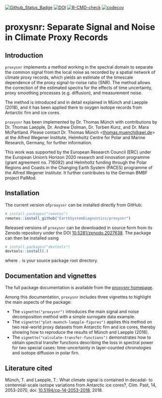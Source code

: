 <!-- badges: start -->
[![Github_Status_Badge](https://img.shields.io/badge/Github-0.2.3-blue.svg)](https://github.com/EarthSystemDiagnostics/proxysnr)
[![DOI](https://zenodo.org/badge/DOI/10.5281/zenodo.2027638.svg)](https://doi.org/10.5281/zenodo.2027638)
[![R-CMD-check](https://github.com/EarthSystemDiagnostics/proxysnr/actions/workflows/R-CMD-check.yaml/badge.svg)](https://github.com/EarthSystemDiagnostics/proxysnr/actions/workflows/R-CMD-check.yaml)
[![codecov](https://codecov.io/gh/EarthSystemDiagnostics/proxysnr/branch/dev-unit-tests/graph/badge.svg)](https://codecov.io/gh/EarthSystemDiagnostics/proxysnr)
<!-- badges: end -->

# proxysnr: Separate Signal and Noise in Climate Proxy Records

## Introduction

`proxysnr` implements a method working in the spectral domain to separate the
common signal from the local noise as recorded by a spatial network of climate
proxy records, which yields an estimate of the timescale dependence of the proxy
signal-to-noise ratio (SNR). The method allows the correction of the estimated
spectra for the effects of time uncertainty, proxy smoothing processes
(e.g. diffusion), and measurement noise.

The method is introduced and in detail explained in Münch and Laepple (2018),
and it has been applied there to oxygen isotope records from Antarctic firn and
ice cores.

`proxysnr` has been implemented by Dr. Thomas Münch with contributions by
Dr. Thomas Laepple, Dr. Andrew Dolman, Dr. Torben Kunz, and Dr. Mara
McPartland. Please contact Dr. Thomas Münch <<thomas.muench@awi.de>> at the
Alfred Wegener Institute, Helmholtz Centre for Polar and Marine Research,
Germany, for further information.

This work was supported by the European Research Council (ERC) under the European
Union’s Horizon 2020 research and innovation programme (grant agreement
no. 716092) and Helmholtz funding through the Polar Regions and
Coasts in the Changing Earth System (PACES) programme of the Alfred Wegener
Institute. It further contributes to the German BMBF project PalMod.

## Installation

The current version of`proxysnr` can be installed directly from GitHub:

```r
# install.packages("remotes")
remotes::install_github("EarthSystemDiagnostics/proxysnr")
```

Released versions of `proxysnr` can be downloaded in source form from its
Zenodo repository under the DOI
[10.5281/zenodo.2027638](https://doi.org/10.5281/zenodo.2027638). The package
can then be installed using

```r
# install.packages("devtools")
devtools::install(.)
```

where `.` is your source package root directory.

## Documentation and vignettes

The full package documentation is available from the [proxysnr
homepage](https://earthsystemdiagnostics.github.io/proxysnr/).

Among this documentation, `proxysnr` includes three vignettes to highlight the
main aspects of the package:

* The `vignette("proxysnr")` introduces the main signal and noise
  decomposition method with a simple surrogate data example.
* The `vignette("plot-muench-laepple-figures")` applies this method on two
  real-world proxy datasets from Antarctic firn and ice cores, thereby showing
  how to reproduce the results of Münch and Laepple (2018).
* The `vignette("calculate-transfer-functions")` demonstrates how to obtain
   spectral transfer functions describing the loss in spectral power for two
   special cases: time-uncertainty in layer-counted chronologies and isotope
   diffusion in polar firn.

## Literature cited

Münch, T. and Laepple, T.: What climate signal is contained in decadal- to
centennial-scale isotope variations from Antarctic ice cores?, Clim. Past, 14,
2053-2070, doi:
[10.5194/cp-14-2053-2018](https://doi.org/10.5194/cp-14-2053-2018), 2018.

